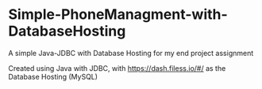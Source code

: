 # Simple-PhoneManagment-with-DatabaseHosting
A simple Java-JDBC with Database Hosting for my end project assignment

Created using Java with JDBC, with https://dash.filess.io/#/ as the Database Hosting (MySQL)
